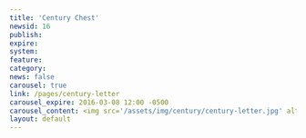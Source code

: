 ```yaml
---
title: 'Century Chest'
newsid: 16
publish: 
expire: 
system: 
feature: 
category: 
news: false
carousel: true
link: /pages/century-letter
carousel_expire: 2016-03-08 12:00 -0500
carousel_content: <img src='/assets/img/century/century-letter.jpg' alt='Oklahoma Supreme Court Century Letter, 1913-2013' />
layout: default
---
```

